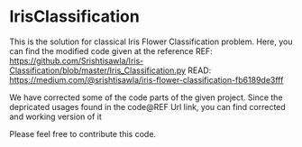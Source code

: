 # IrisClassification

This is the solution for classical Iris Flower Classification problem.
Here, you can find the modified code given at the reference 
REF: https://github.com/Srishtisawla/Iris-Classification/blob/master/Iris_Classification.py
READ: https://medium.com/@srishtisawla/iris-flower-classification-fb6189de3fff

We have corrected some of the code parts of the given project. Since the depricated usages
found in the code@REF Url link, you can find corrected and working version of it 

Please feel free to contribute this code.
